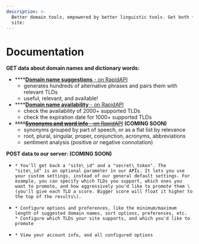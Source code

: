 ```yaml
---
description: >-
  Better domain tools, empowered by better linguistic tools. Get both for your
  site:
---
```


# Documentation

**GET data about domain names and dictionary words:**

* \*\*\*\*[**Domain name suggestions** - on RapidAPI](https://rapidapi.com/nlp-studio/api/domain-name-search1)
  * generates hundreds of alternative phrases and pairs them with relevant TLDs
  * useful, relevant, and available!
* \*\*\*\*[**Domain name availability** - on RapidAPI](https://rapidapi.com/nlp-studio/api/domain-name-search1)
  * check the availability of 2000+ supported TLDs
  * check the expiration date for 1000+ supported TLDs
* ~~\*\*\*\*~~[~~**Synonyms and word info** - on RapidAPI~~](https://rapidapi.com/nlp-studio/api/nlp-thesaurus1) **\(COMING SOON\)**
  * synonyms grouped by part of speech, or as a flat list by relevance
  * root, plural, singular, proper, conjunction, acronyms, abbreviations
  * sentiment analysis \(positive or negative connotation\)

**POST data to our server: \(COMING SOON\)**

* ~~~~[~~Create an account~~](account.md#create-a-new-account)~~~~
  * You'll get back a "site\_id" and a "secret\_token". The "site\_id" is an optional parameter in our APIs. It lets you use your custom settings, instead of our general default settings. For example, you can specify which TLDs you support, which ones you want to promote, and how aggressively you'd like to promote them \(you'll give each TLD a score. Bigger score will float it higher to the top of the results\).
* ~~~~[~~Set options~~](account.md#options)~~~~
  * Configure options and preferences, like the minimum/maximum length of suggested domain names, sort options, preferences, etc.
  * Configure which TLDs your site supports, and which you'd like to promote
* ~~~~[~~View what options you have set~~](account.md#account-info-options)~~~~
  * View your account info, and all configured options





